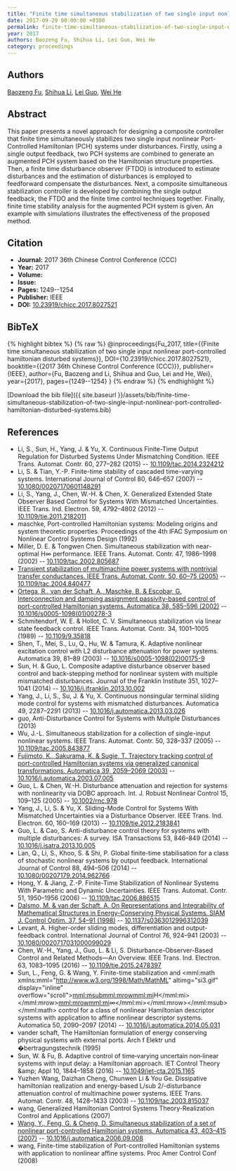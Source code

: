 ```yaml
---
title: "Finite time simultaneous stabilization of two single input nonlinear port-controlled hamiltonian disturbed systems"
date: 2017-09-29 00:00:00 +0100
permalink: finite-time-simultaneous-stabilization-of-two-single-input-nonlinear-port-controlled-hamiltonian-disturbed-systems
year: 2017
authors: Baozeng Fu, Shihua Li, Lei Guo, Wei He
category: proceedings
---
```

 
## Authors
[Baozeng Fu](authors/baozeng-fu), [Shihua Li](authors/shihua-li), [Lei Guo](authors/lei-guo), [Wei He](authors/wei-he)
 
## Abstract
This paper presents a novel approach for designing a composite controller that finite time simultaneously stabilizes two single input nonlinear Port-Controlled Hamiltonian (PCH) systems under disturbances. Firstly, using a single output feedback, two PCH systems are combined to generate an augmented PCH system based on the Hamiltonian structure properties. Then, a finite time disturbance observer (FTDO) is introduced to estimate disturbances and the estimation of disturbances is employed to feedforward compensate the disturbances. Next, a composite simultaneous stabilization controller is developed by combining the single output feedback, the FTDO and the finite time control techniques together. Finally, finite time stability analysis for the augmented PCH system is given. An example with simulations illustrates the effectiveness of the proposed method.
 
## Citation
- **Journal:** 2017 36th Chinese Control Conference (CCC)
- **Year:** 2017
- **Volume:** 
- **Issue:** 
- **Pages:** 1249--1254
- **Publisher:** IEEE
- **DOI:** [10.23919/chicc.2017.8027521](https://doi.org/10.23919/chicc.2017.8027521)
 
## BibTeX
{% highlight bibtex %}
{% raw %}
@inproceedings{Fu_2017,
  title={{Finite time simultaneous stabilization of two single input nonlinear port-controlled hamiltonian disturbed systems}},
  DOI={10.23919/chicc.2017.8027521},
  booktitle={{2017 36th Chinese Control Conference (CCC)}},
  publisher={IEEE},
  author={Fu, Baozeng and Li, Shihua and Guo, Lei and He, Wei},
  year={2017},
  pages={1249--1254}
}
{% endraw %}
{% endhighlight %}
 
[Download the bib file]({{ site.baseurl }}/assets/bib/finite-time-simultaneous-stabilization-of-two-single-input-nonlinear-port-controlled-hamiltonian-disturbed-systems.bib)
 
## References
- Li, S., Sun, H., Yang, J. & Yu, X. Continuous Finite-Time Output Regulation for Disturbed Systems Under Mismatching Condition. IEEE Trans. Automat. Contr. 60, 277–282 (2015) -- [10.1109/tac.2014.2324212](https://doi.org/10.1109/tac.2014.2324212)
- Li, S. & Tian, Y.-P. Finite-time stability of cascaded time-varying systems. International Journal of Control 80, 646–657 (2007) -- [10.1080/00207170601148291](https://doi.org/10.1080/00207170601148291)
- Li, S., Yang, J., Chen, W.-H. & Chen, X. Generalized Extended State Observer Based Control for Systems With Mismatched Uncertainties. IEEE Trans. Ind. Electron. 59, 4792–4802 (2012) -- [10.1109/tie.2011.2182011](https://doi.org/10.1109/tie.2011.2182011)
- maschke, Port-controlled Hamiltonian systems: Modeling origins and system theoretic properties. Proceedings of the 4th IFAC Symposium on Nonlinear Control Systems Design (1992)
- Miller, D. E. & Tongwen Chen. Simultaneous stabilization with near-optimal H∞ performance. IEEE Trans. Automat. Contr. 47, 1986–1998 (2002) -- [10.1109/tac.2002.805687](https://doi.org/10.1109/tac.2002.805687)
- [Transient stabilization of multimachine power systems with nontrivial transfer conductances. IEEE Trans. Automat. Contr. 50, 60–75 (2005)](transient-stabilization-of-multimachine-power-systems-with-nontrivial-transfer-conductances) -- [10.1109/tac.2004.840477](https://doi.org/10.1109/tac.2004.840477)
- [Ortega, R., van der Schaft, A., Maschke, B. & Escobar, G. Interconnection and damping assignment passivity-based control of port-controlled Hamiltonian systems. Automatica 38, 585–596 (2002)](interconnection-and-damping-assignment-passivity-based-control-of-port-controlled-hamiltonian-systems) -- [10.1016/s0005-1098(01)00278-3](https://doi.org/10.1016/s0005-1098(01)00278-3)
- Schmitendorf, W. E. & Hollot, C. V. Simultaneous stabilization via linear state feedback control. IEEE Trans. Automat. Contr. 34, 1001–1005 (1989) -- [10.1109/9.35818](https://doi.org/10.1109/9.35818)
- Shen, T., Mei, S., Lu, Q., Hu, W. & Tamura, K. Adaptive nonlinear excitation control with L2 disturbance attenuation for power systems. Automatica 39, 81–89 (2003) -- [10.1016/s0005-1098(02)00175-9](https://doi.org/10.1016/s0005-1098(02)00175-9)
- Sun, H. & Guo, L. Composite adaptive disturbance observer based control and back-stepping method for nonlinear system with multiple mismatched disturbances. Journal of the Franklin Institute 351, 1027–1041 (2014) -- [10.1016/j.jfranklin.2013.10.002](https://doi.org/10.1016/j.jfranklin.2013.10.002)
- Yang, J., Li, S., Su, J. & Yu, X. Continuous nonsingular terminal sliding mode control for systems with mismatched disturbances. Automatica 49, 2287–2291 (2013) -- [10.1016/j.automatica.2013.03.026](https://doi.org/10.1016/j.automatica.2013.03.026)
- guo, Anti-Disturbance Control for Systems with Multiple Disturbances (2013)
- Wu, J.-L. Simultaneous stabilization for a collection of single-input nonlinear systems. IEEE Trans. Automat. Contr. 50, 328–337 (2005) -- [10.1109/tac.2005.843877](https://doi.org/10.1109/tac.2005.843877)
- [Fujimoto, K., Sakurama, K. & Sugie, T. Trajectory tracking control of port-controlled Hamiltonian systems via generalized canonical transformations. Automatica 39, 2059–2069 (2003)](trajectory-tracking-control-of-port-controlled-hamiltonian-systems-via-generalized-canonical-transformations) -- [10.1016/j.automatica.2003.07.005](https://doi.org/10.1016/j.automatica.2003.07.005)
- Guo, L. & Chen, W.-H. Disturbance attenuation and rejection for systems with nonlinearity via DOBC approach. Int. J. Robust Nonlinear Control 15, 109–125 (2005) -- [10.1002/rnc.978](https://doi.org/10.1002/rnc.978)
- Yang, J., Li, S. & Yu, X. Sliding-Mode Control for Systems With Mismatched Uncertainties via a Disturbance Observer. IEEE Trans. Ind. Electron. 60, 160–169 (2013) -- [10.1109/tie.2012.2183841](https://doi.org/10.1109/tie.2012.2183841)
- Guo, L. & Cao, S. Anti-disturbance control theory for systems with multiple disturbances: A survey. ISA Transactions 53, 846–849 (2014) -- [10.1016/j.isatra.2013.10.005](https://doi.org/10.1016/j.isatra.2013.10.005)
- Lan, Q., Li, S., Khoo, S. & Shi, P. Global finite-time stabilisation for a class of stochastic nonlinear systems by output feedback. International Journal of Control 88, 494–506 (2014) -- [10.1080/00207179.2014.962766](https://doi.org/10.1080/00207179.2014.962766)
- Hong, Y. & Jiang, Z.-P. Finite-Time Stabilization of Nonlinear Systems With Parametric and Dynamic Uncertainties. IEEE Trans. Automat. Contr. 51, 1950–1956 (2006) -- [10.1109/tac.2006.886515](https://doi.org/10.1109/tac.2006.886515)
- [Dalsmo, M. & van der Schaft, A. On Representations and Integrability of Mathematical Structures in Energy-Conserving Physical Systems. SIAM J. Control Optim. 37, 54–91 (1998)](on-representations-and-integrability-of-mathematical-structures-in-energy-conserving-physical-systems) -- [10.1137/s0363012996312039](https://doi.org/10.1137/s0363012996312039)
- Levant, A. Higher-order sliding modes, differentiation and output-feedback control. International Journal of Control 76, 924–941 (2003) -- [10.1080/0020717031000099029](https://doi.org/10.1080/0020717031000099029)
- Chen, W.-H., Yang, J., Guo, L. & Li, S. Disturbance-Observer-Based Control and Related Methods—An Overview. IEEE Trans. Ind. Electron. 63, 1083–1095 (2016) -- [10.1109/tie.2015.2478397](https://doi.org/10.1109/tie.2015.2478397)
- Sun, L., Feng, G. & Wang, Y. Finite-time stabilization and <mml:math xmlns:mml="http://www.w3.org/1998/Math/MathML" altimg="si3.gif" display="inline" overflow="scroll"><mml:msub><mml:mrow><mml:mi>H</mml:mi></mml:mrow><mml:mrow><mml:mi>∞</mml:mi></mml:mrow></mml:msub></mml:math> control for a class of nonlinear Hamiltonian descriptor systems with application to affine nonlinear descriptor systems. Automatica 50, 2090–2097 (2014) -- [10.1016/j.automatica.2014.05.031](https://doi.org/10.1016/j.automatica.2014.05.031)
- vander schaft, The Hamiltonian formulation of energy conserving physical systems with external ports. Arch f Elektr und �bertragungstechnik (1995)
- Sun, W. & Fu, B. Adaptive control of time‐varying uncertain non‐linear systems with input delay: a Hamiltonian approach. IET Control Theory &amp;amp; Appl 10, 1844–1858 (2016) -- [10.1049/iet-cta.2015.1165](https://doi.org/10.1049/iet-cta.2015.1165)
- Yuzhen Wang, Daizhan Cheng, Chunwen Li & You Ge. Dissipative hamiltonian realization and energy-based L/sub 2/-disturbance attenuation control of multimachine power systems. IEEE Trans. Automat. Contr. 48, 1428–1433 (2003) -- [10.1109/tac.2003.815037](https://doi.org/10.1109/tac.2003.815037)
- wang, Generalized Hamiltonian Control Systems Theory-Realization Control and Applications (2007)
- [Wang, Y., Feng, G. & Cheng, D. Simultaneous stabilization of a set of nonlinear port-controlled Hamiltonian systems. Automatica 43, 403–415 (2007)](simultaneous-stabilization-of-a-set-of-nonlinear-port-controlled-hamiltonian-systems) -- [10.1016/j.automatica.2006.09.008](https://doi.org/10.1016/j.automatica.2006.09.008)
- wang, Finite-time stabilization of Port-controlled Hamiltonian systems with application to nonlinear affine systems. Proc Amer Control Conf (2008)

